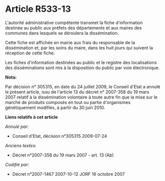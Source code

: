 # Article R533-13

L'autorité administrative compétente transmet la fiche d'information destinée au public aux préfets des départements et aux
maires des communes dans lesquels se déroulera la dissémination.

Cette fiche est affichée en mairie aux frais du responsable de la dissémination et, par les soins du maire, dans les huit
jours qui suivent la réception de cette fiche.

Les fiches d'information destinées au public et le registre des localisations des disséminations sont mis à la disposition du
public par voie électronique.

**Nota:**

Par décision n° 305315, en date du 24 juillet 2009, le Conseil d'Etat a annulé le présent article, issu de l'article 13 du
décret n° 2007-358 du 19 mars 2007 relatif à la dissémination volontaire à toute autre fin que la mise sur le marché de
produits composés en tout ou partie d'organismes génétiquement modifiés, à partir du 30 juin 2010.

**Liens relatifs à cet article**

_Annulé par_:

  - Conseil d'Etat, décision n°305315 2009-07-24

_Anciens textes_:

  - Décret  n°2007-358 du 19 mars 2007 - art. 13 (Ab)

_Codifié par_:

  - Décret n°2007-1467 2007-10-12 JORF 16 octobre 2007
